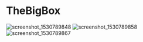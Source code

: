 # TheBigBox


![screenshot_1530789848](https://user-images.githubusercontent.com/31290125/42321315-1e4bf31a-801e-11e8-96c7-4ff3620c384b.png)
![screenshot_1530789858](https://user-images.githubusercontent.com/31290125/42321316-1e5d7d6a-801e-11e8-99f6-ed4ad3d17584.png)
![screenshot_1530789867](https://user-images.githubusercontent.com/31290125/42321317-1e6c4a0c-801e-11e8-98ab-8425e9e7774b.png)
